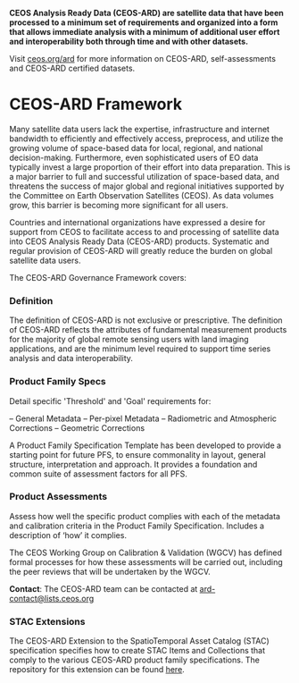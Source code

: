 **CEOS Analysis Ready Data (CEOS-ARD) are satellite data that have been processed to a minimum set of requirements and organized into a form that allows immediate analysis with a minimum of additional user effort and interoperability both through time and with other datasets.**

Visit [ceos.org/ard](ceos.org/ard) for more information on CEOS-ARD, self-assessments and CEOS-ARD certified datasets.

# CEOS-ARD Framework

Many satellite data users lack the expertise, infrastructure and internet bandwidth to efficiently and effectively access, preprocess, and utilize the growing volume of space-based data for local, regional, and national decision-making. Furthermore, even sophisticated users of EO data typically invest a large proportion of their effort into data preparation. This is a major barrier to full and successful utilization of space-based data, and threatens the success of major global and regional initiatives supported by the Committee on Earth Observation Satellites (CEOS). As data volumes grow, this barrier is becoming more significant for all users.

Countries and international organizations have expressed a desire for support from CEOS to facilitate access to and processing of satellite data into CEOS Analysis Ready Data (CEOS-ARD) products. Systematic and regular provision of CEOS-ARD will greatly reduce the burden on global satellite data users.

The CEOS-ARD Governance Framework covers:

### Definition

The definition of CEOS-ARD is not exclusive or prescriptive. The definition of CEOS-ARD reflects the attributes of fundamental measurement products for the majority of global remote sensing users with land imaging applications, and are the minimum level required to support time series analysis and data interoperability.

### Product Family Specs

Detail specific 'Threshold' and 'Goal' requirements for:

– General Metadata
– Per-pixel Metadata
– Radiometric and Atmospheric Corrections
– Geometric Corrections

A Product Family Specification Template has been developed to provide a starting point for future PFS, to ensure commonality in layout, general structure, interpretation and approach. It provides a foundation and common suite of assessment factors for all PFS.

### Product Assessments

Assess how well the specific product complies with each of the metadata and calibration criteria in the Product Family Specification. Includes a description of ‘how’ it complies.

The CEOS Working Group on Calibration & Validation (WGCV) has defined formal processes for how these assessments will be carried out, including the peer reviews that will be undertaken by the WGCV.

**Contact**: The CEOS-ARD team can be contacted at [ard-contact@lists.ceos.org](mailto:ard-contact@lists.ceos.org)

### STAC Extensions

The CEOS-ARD Extension to the SpatioTemporal Asset Catalog (STAC) specification specifies how to create STAC Items and Collections that comply to the various CEOS-ARD product family specifications. The repository for this extension can be found [here](https://github.com/stac-extensions/ceos-ard).
